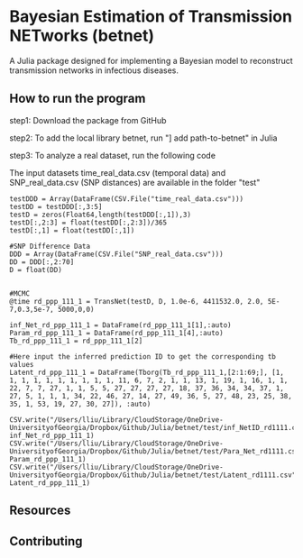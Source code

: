 # Bayesian Estimation of Transmission NETworks (betnet)
A Julia package designed for implementing a Bayesian model to reconstruct transmission networks in infectious diseases.

## How to run the program

step1: Download the package from GitHub

step2: To add the local library betnet, run "] add path-to-betnet" in Julia

step3: To analyze a real dataset, run the following code

The input datasets time_real_data.csv (temporal data) and SNP_real_data.csv (SNP distances) are available in the folder "test"

    testDDD = Array(DataFrame(CSV.File("time_real_data.csv")))
    testDD = testDDD[:,3:5]
    testD = zeros(Float64,length(testDDD[:,1]),3)
    testD[:,2:3] = float(testDD[:,2:3])/365
    testD[:,1] = float(testDD[:,1])

    #SNP Difference Data
    DDD = Array(DataFrame(CSV.File("SNP_real_data.csv")))
    DD = DDD[:,2:70]
    D = float(DD)


    #MCMC
    @time rd_ppp_111_1 = TransNet(testD, D, 1.0e-6, 4411532.0, 2.0, 5E-7,0.3,5e-7, 5000,0,0)

    inf_Net_rd_ppp_111_1 = DataFrame(rd_ppp_111_1[1],:auto)
    Param_rd_ppp_111_1 = DataFrame(rd_ppp_111_1[4],:auto)
    Tb_rd_ppp_111_1 = rd_ppp_111_1[2]

    #Here input the inferred prediction ID to get the corresponding tb values
    Latent_rd_ppp_111_1 = DataFrame(Tborg(Tb_rd_ppp_111_1,[2:1:69;], [1, 1, 1, 1, 1, 1, 1, 1, 1, 1, 11, 6, 7, 2, 1, 1, 13, 1, 19, 1, 16, 1, 1, 22, 7, 7, 27, 1, 1, 5, 5, 27, 27, 27, 27, 18, 37, 36, 34, 34, 37, 1, 27, 5, 1, 1, 1, 34, 22, 46, 27, 14, 27, 49, 36, 5, 27, 48, 23, 25, 38, 35, 1, 53, 19, 27, 30, 27]), :auto)

    CSV.write("/Users/lliu/Library/CloudStorage/OneDrive-UniversityofGeorgia/Dropbox/Github/Julia/betnet/test/inf_NetID_rd1111.csv", inf_Net_rd_ppp_111_1)
    CSV.write("/Users/lliu/Library/CloudStorage/OneDrive-UniversityofGeorgia/Dropbox/Github/Julia/betnet/test/Para_Net_rd1111.csv", Param_rd_ppp_111_1)
    CSV.write("/Users/lliu/Library/CloudStorage/OneDrive-UniversityofGeorgia/Dropbox/Github/Julia/betnet/test/Latent_rd1111.csv", Latent_rd_ppp_111_1)

## Resources


## Contributing


